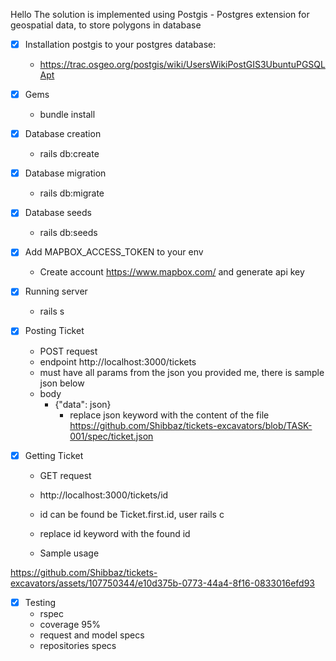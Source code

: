 Hello The solution is implemented using Postgis - Postgres extension for geospatial data, to store polygons in database
- [x] Installation postgis to your postgres database:
  - https://trac.osgeo.org/postgis/wiki/UsersWikiPostGIS3UbuntuPGSQLApt
- [x] Gems
  - bundle install
- [x] Database creation
  - rails db:create
- [x] Database migration
  - rails db:migrate
- [x] Database seeds
  - rails db:seeds
- [x] Add MAPBOX_ACCESS_TOKEN to your env
  - Create account https://www.mapbox.com/ and generate api key
- [x] Running server
  - rails s
     
- [x] Posting Ticket
  - POST request
  - endpoint http://localhost:3000/tickets
  - must have all params from the json you provided me, there is sample json below
  - body
    - {"data": json}
      - replace json keyword with the content of the file  https://github.com/Shibbaz/tickets-excavators/blob/TASK-001/spec/ticket.json
- [x] Getting Ticket
  - GET request
  - http://localhost:3000/tickets/id
  - id can be found be Ticket.first.id, user rails c
  - replace id keyword with the found id
     
  - Sample usage
    

https://github.com/Shibbaz/tickets-excavators/assets/107750344/e10d375b-0773-44a4-8f16-0833016efd93

- [x] Testing
  - rspec
  - coverage 95%
  - request and model specs
  - repositories specs







